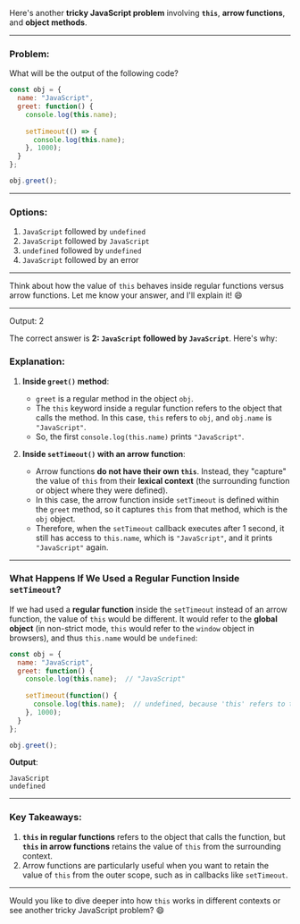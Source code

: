 Here's another **tricky JavaScript problem** involving **`this`**, **arrow functions**, and **object methods**.

---

### Problem:
What will be the output of the following code?

```javascript
const obj = {
  name: "JavaScript",
  greet: function() {
    console.log(this.name);
    
    setTimeout(() => {
      console.log(this.name);
    }, 1000);
  }
};

obj.greet();
```

---

### Options:
1. `JavaScript` followed by `undefined`
2. `JavaScript` followed by `JavaScript`
3. `undefined` followed by `undefined`
4. `JavaScript` followed by an error

---

Think about how the value of `this` behaves inside regular functions versus arrow functions. Let me know your answer, and I'll explain it! 😄

---
Output: 2

The correct answer is **2: `JavaScript` followed by `JavaScript`**. Here's why:

### Explanation:

1. **Inside `greet()` method**:
   - `greet` is a regular method in the object `obj`.
   - The `this` keyword inside a regular function refers to the object that calls the method. In this case, `this` refers to `obj`, and `obj.name` is `"JavaScript"`.
   - So, the first `console.log(this.name)` prints `"JavaScript"`.

2. **Inside `setTimeout()` with an arrow function**:
   - Arrow functions **do not have their own `this`**. Instead, they "capture" the value of `this` from their **lexical context** (the surrounding function or object where they were defined).
   - In this case, the arrow function inside `setTimeout` is defined within the `greet` method, so it captures `this` from that method, which is the `obj` object.
   - Therefore, when the `setTimeout` callback executes after 1 second, it still has access to `this.name`, which is `"JavaScript"`, and it prints `"JavaScript"` again.

---

### What Happens If We Used a Regular Function Inside `setTimeout`?

If we had used a **regular function** inside the `setTimeout` instead of an arrow function, the value of `this` would be different. It would refer to the **global object** (in non-strict mode, `this` would refer to the `window` object in browsers), and thus `this.name` would be `undefined`:

```javascript
const obj = {
  name: "JavaScript",
  greet: function() {
    console.log(this.name);  // "JavaScript"
    
    setTimeout(function() {
      console.log(this.name);  // undefined, because 'this' refers to the global object
    }, 1000);
  }
};

obj.greet();
```

**Output**:
```
JavaScript
undefined
```

---

### Key Takeaways:
1. **`this` in regular functions** refers to the object that calls the function, but **`this` in arrow functions** retains the value of `this` from the surrounding context.
2. Arrow functions are particularly useful when you want to retain the value of `this` from the outer scope, such as in callbacks like `setTimeout`.

---

Would you like to dive deeper into how `this` works in different contexts or see another tricky JavaScript problem? 😄
